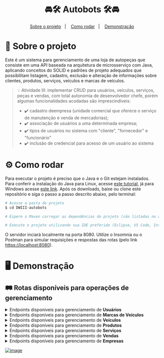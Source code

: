 <h1 align="center">
 🚘🛠️ Autobots 🛠️🚘
</h1>

<p align="center">
  <a href="#projeto">Sobre o projeto</a>&nbsp;&nbsp;&nbsp;|&nbsp;&nbsp;&nbsp;
  <a href="#requisitos">Como rodar</a>&nbsp;&nbsp;&nbsp;|&nbsp;&nbsp;&nbsp;
  <a href="#demo">Demonstração</a>
</p>

<span id="projeto">
  
# :bookmark_tabs: Sobre o projeto
Este é um sistema para gerenciamento de uma loja de autopeças que consiste em uma API baseada na arquitetura de microsserviço com Java, aplicando conceitos do SOLID e padrões de projeto adequados que possibilitam listagem, cadastro, exclusão e alteração de informações sobre clientes, produtos, serviços, veículos e marcas de veículos.
 
> 💡 Atividade III: implementar CRUD para usuários, veículos, serviços, peças e vendas, com total autonomia de desenvolvedor chefe, porém algumas funcionalidades acodadas são imprescindíveis:
> - ✔️ cadastro deempresa (unidade comercial que oferece o serviço de manutenção e venda de mercadorias);
> - ✔️ associação de usuários a uma determinada empresa;
> - ✔️ tipos de usuários no sistema com "cliente", "fornecedor" e "funcionário" 
> - ✔️ inclusão de credencial para acesso de um usuário ao sistema
 
<span id="requisitos">

# :gear: Como rodar
Para executar o projeto é preciso que o Java e o Git estejam instalados. Para conferir a instalação do Java para Linux, acesse [este tutorial](https://docs.oracle.com/en/java/javase/11/install/installation-jdk-linux-platforms.html#GUID-737A84E4-2EFF-4D38-8E60-3E29D1B884B8), já para Windows acesse [este link](https://docs.oracle.com/en/java/javase/11/install/installation-jdk-microsoft-windows-platforms.html#GUID-A7E27B90-A28D-4237-9383-A58B416071CA). Após os downloads, baixe ou clone este repositório e siga o passo a passo descrito abaixo, pelo terminal:

```bash
# Acesse a pasta do projeto
$ cd DWIII-autobots

# Espere o Maven carregar as dependências do projeto (são listadas no arquivo pom.xml)

# Execute o projeto utilizando sua IDE preferida (Eclipse, VS Code, IntelliJ, etc.)
```

O servidor inciará localmente na porta 8080. Utilize o Insomnia ou o Postman para simular requisições e respostas das rotas (pelo link [https://localhost:8080](https://localhost:8080)).

<span id="demo">
  
# :desktop_computer: Demonstração  
## :railway_track: Rotas disponíveis para operações de gerenciamento

<details>
 <summary>Endpoints disponíveis para gerenciamento de <b>Usuários</b></summary>
 <br>
<div align="center">
 
| Situação                 |  Resultado                                                                                                 |
| :----------------------- | :--------------------------------------------------------------------------------------------------------- | 
| Novo cliente             | ![](https://user-images.githubusercontent.com/69374340/174503668-75c77c8a-9a8d-4e0f-b177-290ad977d7e7.png) |
| Novo funcionário         | ![](https://user-images.githubusercontent.com/69374340/174503706-4438e66e-a373-4778-af65-819ffaa2c372.png) |
| Todos os usuários        | ![](https://user-images.githubusercontent.com/69374340/174503750-3d13dc7e-a274-4db2-9e93-a5a5ca2b81b6.png) |
| Todos os clientes        | ![](https://user-images.githubusercontent.com/69374340/174503769-b77e03f0-bddb-4fbd-b1ee-d9d4e7e1cd86.png) |
| Todos os funcionários    | ![](https://user-images.githubusercontent.com/69374340/174503780-2b973f0c-cecd-43ad-8aa2-39f6113abce8.png) |
| Usuário específico       | ![](https://user-images.githubusercontent.com/69374340/174503812-fb98024e-b5a7-4c44-ad78-6e8c714f5412.png) |
| Alterar dados de usuário | ![](https://user-images.githubusercontent.com/69374340/174503832-f565ebc3-3703-44b4-9979-8921c86ba712.png) |
| Excluir usuário          | ![](https://user-images.githubusercontent.com/69374340/174503846-91118942-afc1-47be-96cb-b2e7338ab47b.png) |
</div>
</details>
 
<details>
 <summary>Endpoints disponíveis para gerenciamento de <b>Marcas de Veículos</b></summary>
 <br>
<div align="center">
 
| Situação               |  Resultado                                                                                                 |
| :--------------------- | :--------------------------------------------------------------------------------------------------------- | 
| Nova marca             | ![](https://user-images.githubusercontent.com/69374340/174503941-2f0a0148-356f-4dd4-960c-3f97b29ddaec.png) |
| Todas as marcas        | ![](https://user-images.githubusercontent.com/69374340/174503948-c269829e-182c-4472-9f04-4ef7b4d8afed.png) |
| Marca específica       | ![](https://user-images.githubusercontent.com/69374340/174503965-20f0889e-6541-47c5-bc3a-f2dcf913a7ab.png) |
| Alterar dados de marca | ![](https://user-images.githubusercontent.com/69374340/174504002-72f561b5-0b10-4e39-8935-3a32fae0e4c5.png) |
| Excluir marca          | ![](https://user-images.githubusercontent.com/69374340/174504008-f6583425-daaa-4615-a5b5-8d79a3adfbbf.png) |
</div>
</details>
 
<details>
 <summary>Endpoints disponíveis para gerenciamento de <b>Veículos</b></summary>
 <br>
<div align="center">
 
| Situação               |  Resultado                                                                                                 |
| :--------------------- | :--------------------------------------------------------------------------------------------------------- | 
| Novo veículo           | ![](https://user-images.githubusercontent.com/69374340/174504138-3faec7fa-34da-41ec-b0ac-3523c27e4807.png) |
| Todos os veículos      | ![](https://user-images.githubusercontent.com/69374340/174504168-24d08007-b0ed-4208-833c-832793db0305.png) |
| Veículo específico     | ![](https://user-images.githubusercontent.com/69374340/174504188-d617587e-5097-4def-a47c-c9d6768d2c7c.png) |
| Alterar ano do veículo | ![](https://user-images.githubusercontent.com/69374340/174504228-58dbfb30-f17e-4b50-ac37-0e66c8360f24.png) |
| Excluir veículo        | ![](https://user-images.githubusercontent.com/69374340/174504255-3c24cb91-e202-4edf-8357-2924343b1d97.png) |
</div>
</details>
 
<details>
 <summary>Endpoints disponíveis para gerenciamento de <b>Produtos</b></summary>
 <br>
<div align="center">
 
| Situação                     |  Resultado                                                                                                 |
| :--------------------------- | :--------------------------------------------------------------------------------------------------------- | 
| Novo produto                 | ![](https://user-images.githubusercontent.com/69374340/174504287-94d9b630-85d0-4ffe-9584-31b1bcfb51ad.png) |
| Todos os produtos            | ![](https://user-images.githubusercontent.com/69374340/174504299-2b123e71-cfd5-4103-9067-f76a4b802d03.png) |
| Todos os produtos de um tipo | ![](https://user-images.githubusercontent.com/69374340/174504310-ec3b68f6-b557-4d4b-a7f5-07260e4e38f8.png) |
| Produto específico           | ![](https://user-images.githubusercontent.com/69374340/174504318-d05bee91-776a-4e6c-88a2-c540901f075d.png) |
| Alterar nome de produto      | ![](https://user-images.githubusercontent.com/69374340/174504343-5fb77284-80fb-45bc-926a-3d9c21d14b3f.png) |
| Excluir produto              | ![](https://user-images.githubusercontent.com/69374340/174504351-316ff31b-8ab9-4404-b9f5-b39b13585e2b.png) |
</div>
</details>
 
<details>
 <summary>Endpoints disponíveis para gerenciamento de <b>Serviços</b></summary>
 <br>
<div align="center">
 
| Situação                     |  Resultado                 |
| :--------------------------- | :------------------------- | 
| Novo serviço                 | ![]() |
| Todos os serviços            | ![]() |
| Todos os serviços de um tipo | ![]() |
| Serviço específico           | ![]() |
| Alterar nome de serviço      | ![]() |
| Excluir serviço              | ![]() |
</div>
</details>
 
<details>
 <summary>Endpoints disponíveis para gerenciamento de <b>Vendas</b></summary>
 <br>
<div align="center">
 
| Situação                                    |  Resultado                 |
| :------------------------------------------ | :------------------------- | 
| Nova venda                                  | ![]() |
| Todas as vendas                             | ![]() |
| Todos as vendas que um funcionário realizou | ![]() |
| Todos as vendas que um cliente realizou     | ![]() |
| Venda específica                            | ![]() |
</div>
</details>
 
<details>
 <summary>Endpoints disponíveis para gerenciamento de <b>Empresas</b></summary>
 <br>
<div align="center">
 
| Situação                       |  Resultado                 |
| :----------------------------- | :------------------------- | 
| Nova empresa                   | ![]() |
| Todas as empresas              | ![]() |
| Empresa específica             | ![]() |
| Associar usuário a uma empresa | ![]() |
| Associar produto a uma empresa | ![]() |
| Associar serviço a uma empresa | ![]() |
| Associar venda a uma empresa   | ![]() |
| Alterar nome de empresa        | ![]() |
| Excluir empresa                | ![]() |
</div>
</details>

[![image](https://img.shields.io/badge/✨%20Maria%20Gabriela%20Reis,%202022-LinkedIn-009973?style=flat-square)](https://www.linkedin.com/in/mariagabrielareis/)
